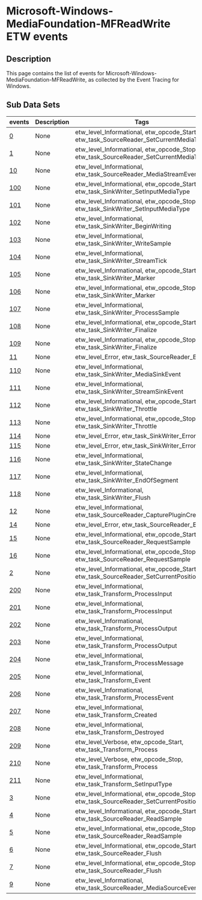 # Microsoft-Windows-MediaFoundation-MFReadWrite ETW events

## Description
This page contains the list of events for Microsoft-Windows-MediaFoundation-MFReadWrite, as collected by the Event Tracing for Windows.

## Sub Data Sets
|events|Description|Tags|
|---|---|---|
|[0](events/event-0.md)|None|etw_level_Informational, etw_opcode_Start, etw_task_SourceReader_SetCurrentMediaType|
|[1](events/event-1.md)|None|etw_level_Informational, etw_opcode_Stop, etw_task_SourceReader_SetCurrentMediaType|
|[10](events/event-10.md)|None|etw_level_Informational, etw_task_SourceReader_MediaStreamEvent|
|[100](events/event-100.md)|None|etw_level_Informational, etw_opcode_Start, etw_task_SinkWriter_SetInputMediaType|
|[101](events/event-101.md)|None|etw_level_Informational, etw_opcode_Stop, etw_task_SinkWriter_SetInputMediaType|
|[102](events/event-102.md)|None|etw_level_Informational, etw_task_SinkWriter_BeginWriting|
|[103](events/event-103.md)|None|etw_level_Informational, etw_task_SinkWriter_WriteSample|
|[104](events/event-104.md)|None|etw_level_Informational, etw_task_SinkWriter_StreamTick|
|[105](events/event-105.md)|None|etw_level_Informational, etw_opcode_Start, etw_task_SinkWriter_Marker|
|[106](events/event-106.md)|None|etw_level_Informational, etw_opcode_Stop, etw_task_SinkWriter_Marker|
|[107](events/event-107.md)|None|etw_level_Informational, etw_task_SinkWriter_ProcessSample|
|[108](events/event-108.md)|None|etw_level_Informational, etw_opcode_Start, etw_task_SinkWriter_Finalize|
|[109](events/event-109.md)|None|etw_level_Informational, etw_opcode_Stop, etw_task_SinkWriter_Finalize|
|[11](events/event-11.md)|None|etw_level_Error, etw_task_SourceReader_Error|
|[110](events/event-110.md)|None|etw_level_Informational, etw_task_SinkWriter_MediaSinkEvent|
|[111](events/event-111.md)|None|etw_level_Informational, etw_task_SinkWriter_StreamSinkEvent|
|[112](events/event-112.md)|None|etw_level_Informational, etw_opcode_Start, etw_task_SinkWriter_Throttle|
|[113](events/event-113.md)|None|etw_level_Informational, etw_opcode_Stop, etw_task_SinkWriter_Throttle|
|[114](events/event-114.md)|None|etw_level_Error, etw_task_SinkWriter_Error|
|[115](events/event-115.md)|None|etw_level_Error, etw_task_SinkWriter_Error|
|[116](events/event-116.md)|None|etw_level_Informational, etw_task_SinkWriter_StateChange|
|[117](events/event-117.md)|None|etw_level_Informational, etw_task_SinkWriter_EndOfSegment|
|[118](events/event-118.md)|None|etw_level_Informational, etw_task_SinkWriter_Flush|
|[12](events/event-12.md)|None|etw_level_Informational, etw_task_SourceReader_CapturePluginCreated|
|[14](events/event-14.md)|None|etw_level_Error, etw_task_SourceReader_Error|
|[15](events/event-15.md)|None|etw_level_Informational, etw_opcode_Start, etw_task_SourceReader_RequestSample|
|[16](events/event-16.md)|None|etw_level_Informational, etw_opcode_Stop, etw_task_SourceReader_RequestSample|
|[2](events/event-2.md)|None|etw_level_Informational, etw_opcode_Start, etw_task_SourceReader_SetCurrentPosition|
|[200](events/event-200.md)|None|etw_level_Informational, etw_task_Transform_ProcessInput|
|[201](events/event-201.md)|None|etw_level_Informational, etw_task_Transform_ProcessInput|
|[202](events/event-202.md)|None|etw_level_Informational, etw_task_Transform_ProcessOutput|
|[203](events/event-203.md)|None|etw_level_Informational, etw_task_Transform_ProcessOutput|
|[204](events/event-204.md)|None|etw_level_Informational, etw_task_Transform_ProcessMessage|
|[205](events/event-205.md)|None|etw_level_Informational, etw_task_Transform_Event|
|[206](events/event-206.md)|None|etw_level_Informational, etw_task_Transform_ProcessEvent|
|[207](events/event-207.md)|None|etw_level_Informational, etw_task_Transform_Created|
|[208](events/event-208.md)|None|etw_level_Informational, etw_task_Transform_Destroyed|
|[209](events/event-209.md)|None|etw_level_Verbose, etw_opcode_Start, etw_task_Transform_Process|
|[210](events/event-210.md)|None|etw_level_Verbose, etw_opcode_Stop, etw_task_Transform_Process|
|[211](events/event-211.md)|None|etw_level_Informational, etw_task_Transform_SetInputType|
|[3](events/event-3.md)|None|etw_level_Informational, etw_opcode_Stop, etw_task_SourceReader_SetCurrentPosition|
|[4](events/event-4.md)|None|etw_level_Informational, etw_opcode_Start, etw_task_SourceReader_ReadSample|
|[5](events/event-5.md)|None|etw_level_Informational, etw_opcode_Stop, etw_task_SourceReader_ReadSample|
|[6](events/event-6.md)|None|etw_level_Informational, etw_opcode_Start, etw_task_SourceReader_Flush|
|[7](events/event-7.md)|None|etw_level_Informational, etw_opcode_Stop, etw_task_SourceReader_Flush|
|[9](events/event-9.md)|None|etw_level_Informational, etw_task_SourceReader_MediaSourceEvent|
